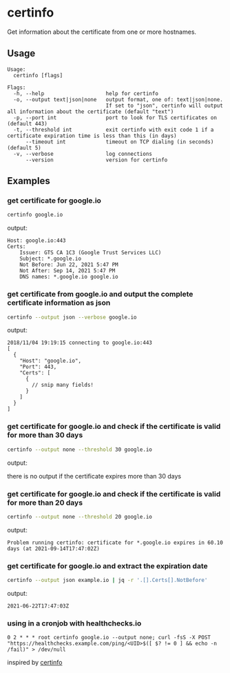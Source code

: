 # certinfo

Get information about the certificate from one or more hostnames.

## Usage

```text
Usage:
  certinfo [flags]

Flags:
  -h, --help                    help for certinfo
  -o, --output text|json|none   output format, one of: text|json|none.
                                If set to "json", certinfo will output all information about the certificate (default "text")
  -p, --port int                port to look for TLS certificates on (default 443)
  -t, --threshold int           exit certinfo with exit code 1 if a certificate expiration time is less than this (in days)
      --timeout int             timeout on TCP dialing (in seconds) (default 5)
  -v, --verbose                 log connections
      --version                 version for certinfo
```

## Examples

### get certificate for google.io

```bash
certinfo google.io
```

output:

```console
Host: google.io:443
Certs:
    Issuer: GTS CA 1C3 (Google Trust Services LLC)
    Subject: *.google.io
    Not Before: Jun 22, 2021 5:47 PM
    Not After: Sep 14, 2021 5:47 PM
    DNS names: *.google.io google.io
```

### get certificate from google.io and output the complete certificate information as json

```bash
certinfo --output json --verbose google.io
```

output:

```console
2018/11/04 19:19:15 connecting to google.io:443
[
  {
    "Host": "google.io",
    "Port": 443,
    "Certs": [
      {
        // snip many fields!
      }
    ]
  }
]
```

### get certificate for google.io and check if the certificate is valid for more than 30 days

```bash
certinfo --output none --threshold 30 google.io
```

output:

there is no output if the certificate expires more than 30 days

### get certificate for google.io and check if the certificate is valid for more than 20 days

```bash
certinfo --output none --threshold 20 google.io
```

output:

```console
Problem running certinfo: certificate for *.google.io expires in 60.10 days (at 2021-09-14T17:47:02Z)
```

### get certificate for google.io and extract the expiration date

```bash
certinfo --output json example.io | jq -r '.[].Certs[].NotBefore'
```

output:

```console
2021-06-22T17:47:03Z
```

### using in a cronjob with healthchecks.io

```text
0 2 * * * root certinfo google.io --output none; curl -fsS -X POST "https://healthchecks.example.com/ping/<UID>$([ $? != 0 ] && echo -n /fail)" > /dev/null
```

inspired by [certinfo](https://github.com/carlmjohnson/certinfo)
